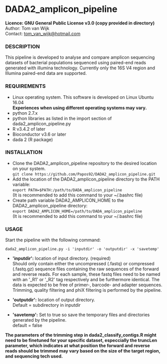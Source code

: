 # DADA2_amplicon_pipeline

**Licence:	GNU General Public License v3.0 (copy provided in directory)**<br />
Author:		Tom van Wijk<br />
Contact:	tom_van_wijk@hotmail.com<br />

### DESCRIPTION

This pipeline is developed to analyse and compare amplicon sequencing
datasets of bacterial populations sequenced using paired-end reads
generated with illumina technology. Currently only the 16S V4 region
and Illumina paired-end data are supported.<br />

### REQUIREMENTS

-	Linux operating system. This software is developed on Linux Ubuntu 16.04<br />
	**Experiences when using different operating systems may vary.**
-	python 2.7.x
-	python libraries as listed in the import section of dada2_amplicon_pipeline.py
-	R v3.4.2 of later
-	Bioconductor v3.6 or later
-	dada 2 (R package)


### INSTALLATION

-	Clone the DADA2_amplicon_pipeline repository to the desired location on your system.<br />
	`git clone https://github.com/Papos92/DADA2_amplicon_pipeline.git`
-	Add the location of the DADA2_amplicon_pipeline directory to the PATH variable:<br />
	`export PATH=$PATH:/path/to/DADA_amplicon_pipeline`<br />
	(It is recommended to add this command to your ~/.bashrc file)
-	Create path variable DADA2_AMPLICON_HOME to the DADA2_amplicon_pipeline directory:<br />
	`export DADA2_AMPLICON_HOME=/path/to/DADA_amplicon_pipeline`<br />
	(It is recommended to add this command to your ~/.bashrc file)

### USAGE

Start the pipeline with the following command:

`dada2_amplicon_pipeline.py -i 'inputdir' -o 'outputdir' -x 'savetemp'`

-	**'inputdir':**	location of input directory. (required)<br />
			Should only contain either the uncompressed (.fastq)
			or compressed (.fastq.gz) sequence files containing the
			raw sequences of the forward and reverse reads.
			For each sample, these fastq files need to be named with
			an '_R1' or '_R2' tag respectively and  be furthermore identical.
			The data is expected to be free of primer-, barcode- and adapter sequences.
			Trimming, quality filtering and phiX filtering is performed by the pipeline.

-	**'outputdir':**	location of output directory.<br />
			Default = subdirectory in inputdir

-	**'savetemp':**	Set to true so save the temporary files and
			directories generated by the pipeline.<br />
			default = false<br />
			
**The parameters of the trimming step in dada2_classify_contigs.R
might need to be finetuned for your specific dataset, especcially the truncLen parameter,
which indicates at what position the forward and reverse reads should be trimmed
may vary based on the size of the target region, and sequencing tech used.**
